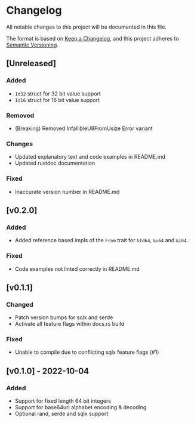 # Changelog
All notable changes to this project will be documented in this file.

The format is based on [Keep a Changelog](https://keepachangelog.com/en/1.0.0/),
and this project adheres to [Semantic Versioning](https://semver.org/spec/v2.0.0.html).

## [Unreleased]
### Added
- `Id32` struct for 32 bit value support
- `Id16` struct for 16 bit value support

### Removed
- (Breaking) Removed InfallibleU8FromUsize Error variant

### Changes
- Updated explanatory text and code examples in README.md
- Updated rustdoc documentation

### Fixed
- Inaccurate version number in README.md

## [v0.2.0]
### Added
- Added reference based impls of the `From` trait for `&Id64`, `&u64` and `&i64`.

### Fixed
- Code examples not linted correctly in README.md

## [v0.1.1]
### Changed
- Patch version bumps for sqlx and serde
- Activate all feature flags within docs.rs build

### Fixed
- Unable to compile due to conflicting sqlx feature flags (#1)

## [v0.1.0] - 2022-10-04
### Added
- Support for fixed length 64 bit integers
- Support for base64url alphabet encoding & decoding
- Optional rand, serde and sqlx support